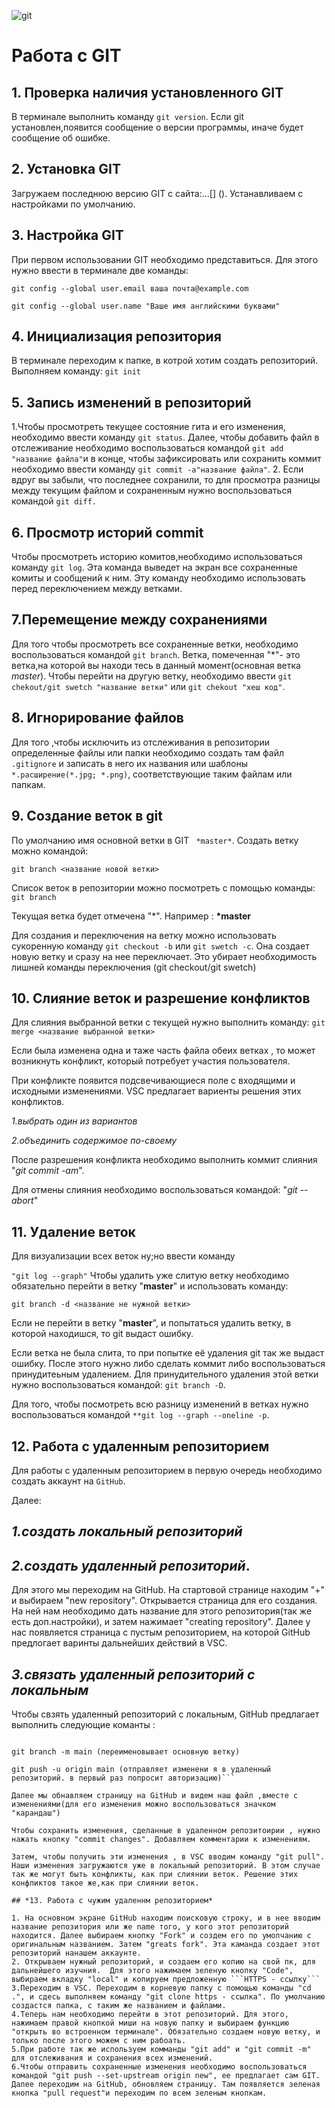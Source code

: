 ![git](Git-Logo-1788C.png)
# Работа с GIT
## 1. Проверка наличия установленного GIT
В терминале выполнить команду `git version`.
Если git установлен,появится сообщение о версии программы, иначе будет сообщениe об ошибке.
## 2. Установка GIT
Загружаем последнюю версию GIT c сайта:...[] ().
Устанавливаем с настройками по умолчанию.
## 3. Настройка GIT 
При первом использовании GIT необходимо представиться. Для этого нужно ввести в терминале две команды:

```git config --global user.email ваша почта@example.com```

```git config --global user.name "Ваше имя английскими буквами"```
## 4. Инициализация репозитория
В терминале переходим к папке, в котрой хотим создать репозиторий. Выполняем команду:
```git init``` 
## 5. Запись изменений в репозиторий
1.Чтобы просмотреть текущее состояние гита и его изменения, необходимо ввести команду ``` git status ```. Далее, чтобы добавить файл в отслеживание необходимо воспользоваться командой ```git add "название файла"```и в конце, чтобы зафиксировать или сохранить коммит необходимо ввести команду ```git commit -a"название файла"```.
2. Если вдруг вы забыли, что последнее сохранили, то для просмотра разницы между текущим файлом и сохраненным нужно воспользоваться командой ```git diff.```
## 6. Просмотр историй commit
Чтобы просмотреть историю комитов,необходимо использоваться команду ```git log```. Эта команда выведет на экран все сохраненные комиты и сообщений к ним. Эту команду необходимо использовать перед переключением между ветками.
## 7.Перемещение между сохранениями
Для того чтобы просмотреть все сохраненные ветки, необходимо воспользоваться командой ```git branch```. Ветка, помеченная "*"- это ветка,на которой вы находи
тесь в данный момент(основная ветка *master*). Чтобы перейти на другую ветку, необходимо ввести ```git chekout/git swetch "название ветки"``` или ```git chekout "хеш код"```.
## 8. Игнорирование файлов 
Для того ,чтобы исключить из отслеживания в репозитории определенные файлы или папки необходимо создать там файл ```.gitignore``` и записать в него их названия или шаблоны ```*.расширение(*.jpg; *.png)```, соответствующие таким файлам или папкам.
## 9. Создание веток в git 
По умолчанию имя основной ветки в GIT ``` *master*```.
Создать ветку можно командой:
```
git branch <название новой ветки> 
```
Список веток в репозитории можно посмотреть с помощью команды: ```git branch```

Текущая ветка будет отмечена "*". Например : __*master__

Для создания и переключения на ветку можно использовать сукоренную команду ```git checkout -b``` или ```git swetch -c```. Она создает новую ветку и сразу на нее переключает. Это убирает необходимость лишней команды переключения (git checkout/git swetch)

## 10. Cлияние веток и разрешение конфликтов
Для слияния выбранной ветки с текущей нужно выполнить команду: ```git merge <название выбранной ветки>```

Если была изменена одна и таже часть файла обеих ветках , то может возникнуть конфликт, который потребует участия пользователя.

При конфликте появится подсвечивающиеся поле с входящими и исходными изменениями. VSC предлагает вариенты решения этих конфликтов.

*1.выбрать один из вариантов* 

*2.объединить содержимое по-своему*

После разрешения конфликта необходимо выполнить коммит слияния "*git commit -am*".

Для отмены слияния необходимо воспользоваться командой: "*git --abort*"

## 11. Удаление веток
Для визуализации всех веток ну;но ввести команду 

```"git log --graph"```
Чтобы удалить уже слитую ветку необходимо обязательно перейти в ветку "**master**" и использовать команду:

 ```git branch -d <название не нужной ветки>```
 
 Если не перейти в ветку "**master**", и попытаться удалить ветку, в которой находишся, то git выдаст ошибку.

Если ветка не была слита, то при попытке её удаления git так же выдаст ошибку. После этого нужно либо сделать коммит либо воспользоваться принудитеьным удалением.
Для принудительного удаления этой ветки нyжно воспользоваться командой: 
```git branch -D```.

Для того, чтобы посмотреть всю разницу изменений в ветках нужно воспользоваться командой 
```**git log --graph --oneline -p```. 

## 12. Работа с удаленным репозиторием

Для работы с удаленным репозиторием  в первую очередь необходимо создать аккаунт на ```GitHub```.

Далее: 

## *1.создать локальный репозиторий*

## *2.создать удаленный репозиторий*.
 Для этого мы переходим на GitHub. На стартовой странице находим "+" и выбираем "new repository". Открывается страница для его создания. На ней нам необходимо дать название для этого репозитория(так же есть доп.настройки), и затем нажимает "creating repository".
Далее у нас появляется страница с пустым репозиторием, на которой GitHub предлогает варинты дальнейших действий в VSC. 

## *3.связать удаленный репозиторий с локальным*


Чтобы свзять удаленный репозиторий с локальным, GitHub предлагает выполнить следующие команты :
```git remote add origin "ссылка на удаленный репозиторий" (привязка репозиториев)

git branch -m main (переименовывает основную ветку)

git push -u origin main (отправляет изменени я в удаленный репозиторий. в первый раз попросит авторизацию)```

Далее мы обнавляем страницу на GitHub и видем наш файл ,вместе с изменениями(для его изменения можно воспользоваться значком "карандаш")

Чтобы сохранить изменения, сделанные в удаленном репозитоирии , нужно нажать кнопку "commit changes". Добавляем комментарии к изменениям.

Затем, чтобы получить эти изменения , в VSC вводим команду "git pull". Наши изменения загружаются уже в локальный репозиторий. В этом случае так же могут быть конфликты, как при слиянии веток. Решение этих конфликтов такое же,как при слиянии веток.

## *13. Работа с чужим удаленнм репозиторием*

1. На основном экране GitHub находим поисковую строку, и в нее вводим название репозитория или же name того, у кого этот репозиторий находится. Далее выбираем кнопку "Fork" и создем его по умолчанию с оригинальным названием. Затем "greats fork". Эта каманда создает этот репозиторий нанашем аккаунте.
2. Открываем нужный репозиторий, и создаем его копию на свой пк, для дальнейшего изучния.  Для этого нажимаем зеленую кнопку "Code", выбираем вкладку "local" и копируем предложенную ```HTTPS - ссылку``` 
3.Переходим в VSC. Переходим в корневую папку с помощью команды "cd .", и сдесь выполняем команду "git clone https - ссылка". По умолчанию создастся папка, с таким же названием и файлами.
4.Теперь нам необходимо перейти в этот репозиторий. Для этого, нажимаем правой кнопкой миши на новую папку и выбираем функцию "открыть во встроенном терминале". Обязательно создаем новую ветку, и только после этого можем с ним рабоать.
5.При работе так же используем комманды "git add" и "git commit -m" для отслеживания и сохранения всех изменений.
6.Чтобы отправить сохраненные изменения необходимо воспользоваться командой "git push --set-upstream origin new", ее предлагает сам GIT. 
Далее переходим на GitHub, обновляем страницу. Там появляется зеленая кнопка "pull request"и переходим по всем зеленым кнопкам.



